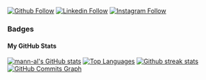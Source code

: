 


[![Github Follow](https://img.shields.io/badge/Github-100000?style=for-the-badge&logo=github&logoColor=white)](https://github.com/mann-al)
[![Linkedin Follow](https://img.shields.io/badge/Linkedin-0077B5?style=for-the-badge&logo=linkedin&logoColor=white)](https://www.linkedin.com/in/mspatel18/)
[![Instagram Follow](https://img.shields.io/badge/Instagram-E4405F?style=for-the-badge&logo=instagram&logoColor=white)](https://instagram.com/mspatel18)








### Badges

<h4>My GitHub Stats</h4>
<a href="http://www.github.com/mann-al"><img src="https://github-readme-stats.vercel.app/api?username=mann-al&show_icons=true&title_color=70a5fd&icon_color=bf91f3&text_color=38bdae&bg_color=1a1b27&hide_border=true" alt="mann-al's GitHub stats" /></a>
<a href="http://www.github.com/mann-al"><img src="https://github-readme-stats.vercel.app/api/top-langs/?username=mann-al&langs_count=3&title_color=70a5fd&icon_color=bf91f3&text_color=38bdae&bg_color=1a1b27&hide_border=true" alt="Top Languages"/></a>
<a href="http://www.github.com/mann-al"><img src="https://github-readme-streak-stats.herokuapp.com/?user=mann-al&stroke=70a5fd&background=1a1b27&ring=70a5fd&fire=bf91f3&currStreakNum=bf91f3&currStreakLabel=bf91f3&sideNums=70a5fd&sideLabels=70a5fd&dates=38bdae&hide_border=true" alt="Github streak stats"/></a>
<a href="http://www.github.com/mann-al"><img src="https://github-readme-activity-graph.vercel.app/graph?username=mann-al&bg_color=1a1b27&color=70a5fd&line=bf91f3&point=70a5fd&area_color=1a1b27&area=true&hide_border=true&custom_title=GitHub%20Commits%20Graph" alt="GitHub Commits Graph" /></a>


